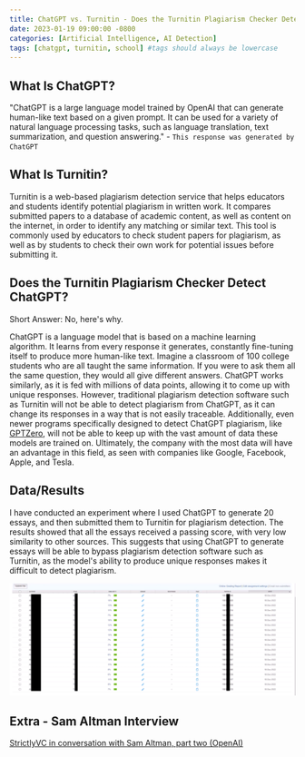 ```yaml
---
title: ChatGPT vs. Turnitin - Does the Turnitin Plagiarism Checker Detect ChatGPT?
date: 2023-01-19 09:00:00 -0800
categories: [Artificial Intelligence, AI Detection]
tags: [chatgpt, turnitin, school] #tags should always be lowercase
---
```


## What Is ChatGPT?

"ChatGPT is a large language model trained by OpenAI that can generate human-like text based on a given prompt. It can be used for a variety of natural language processing tasks, such as language translation, text summarization, and question answering." - `This response was generated by ChatGPT`

## What Is Turnitin?

Turnitin is a web-based plagiarism detection service that helps educators and students identify potential plagiarism in written work. It compares submitted papers to a database of academic content, as well as content on the internet, in order to identify any matching or similar text. This tool is commonly used by educators to check student papers for plagiarism, as well as by students to check their own work for potential issues before submitting it.

## Does the Turnitin Plagiarism Checker Detect ChatGPT?

Short Answer: No, here's why. 

ChatGPT is a language model that is based on a machine learning algorithm. It learns from every response it generates, constantly fine-tuning itself to produce more human-like text. Imagine a classroom of 100 college students who are all taught the same information. If you were to ask them all the same question, they would all give different answers. ChatGPT works similarly, as it is fed with millions of data points, allowing it to come up with unique responses. However, traditional plagiarism detection software such as Turnitin will not be able to detect plagiarism from ChatGPT, as it can change its responses in a way that is not easily traceable. Additionally, even newer programs specifically designed to detect ChatGPT plagiarism, like [GPTZero](https://gonzoknows.github.io/posts/Bypass-GPTZero/), will not be able to keep up with the vast amount of data these models are trained on. Ultimately, the company with the most data will have an advantage in this field, as seen with companies like Google, Facebook, Apple, and Tesla.

## Data/Results

I have conducted an experiment where I used ChatGPT to generate 20 essays, and then submitted them to Turnitin for plagiarism detection. The results showed that all the essays received a passing score, with very low similarity to other sources. This suggests that using ChatGPT to generate essays will be able to bypass plagiarism detection software such as Turnitin, as the model's ability to produce unique responses makes it difficult to detect plagiarism.

![Turnitin results photo](/assets/img/chatgpt%20vs%20turnitin/results.png)

## Extra - Sam Altman Interview 

[StrictlyVC in conversation with Sam Altman, part two (OpenAI)](https://www.youtube.com/watch?v=ebjkD1Om4uw)